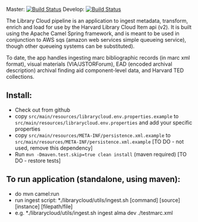 

Master: [![Build Status](https://travis-ci.org/harvard-library/librarycloud_ingest.png?branch=master)](https://travis-ci.org/harvard-library/librarycloud_ingest)
Develop: [![Build Status](https://travis-ci.org/harvard-library/librarycloud_ingest.png?branch=develop)](https://travis-ci.org/harvard-library/librarycloud_ingest) 


The Library Cloud pipeline is an application to ingest metadata, transform, enrich and load for use by the Harvard Library Cloud Item api (v2). 
It is built using the Apache Camel Spring framework, and is meant to be used in conjunction to AWS sqs (amazon web services simple queueing service), though other queueing systems can be substituted).

To date, the app handles ingesting marc bibliographic records (in marc xml format), visual materials (VIA/JSTORForum), EAD (encoded archival description) archival finding aid component-level data, and Harvard TED collections.

## Install:
* Check out from github
* copy ```src/main/resources/librarycloud.env.properties.example``` to
```src/main/resources/librarycloud.env.properties``` and add your specific properties
* copy ```src/main/resources/META-INF/persistence.xml.example``` to
```src/main/resources/META-INF/persistence.xml.example``` [TO DO - not used, remove this dependency]
* Run ```mvn -Dmaven.test.skip=true clean install``` (maven required) [TO DO - restore tests]

## To run application (standalone, using maven):

* do mvn camel:run
* run ingest script:
*./librarycloud/utils/ingest.sh [command] [source] [instance] [filepath/file]
* e.g.
*./librarycloud/utils/ingest.sh ingest alma dev ./testmarc.xml



